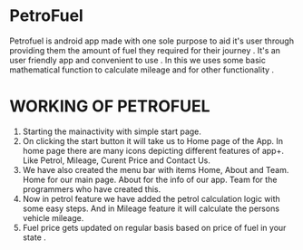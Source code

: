 # PetroFuel
Petrofuel is android app made with one sole purpose to aid it's user through providing them the amount of fuel they required for their journey . It's an user friendly app and convenient to use . In this we uses some basic mathematical function to calculate mileage and for other functionality .

# WORKING OF PETROFUEL
1. Starting the mainactivity with  simple start page.
2. On clicking the start button it will take us to Home page of the App. In home page there are many icons depicting different features of app+. Like Petrol, Mileage, Curent Price and Contact Us.
3. We have also created the menu bar with items Home, About and Team. 
Home  for our main page.
About for the info of our app.
Team for the programmers who have created this.
4. Now in petrol feature we have added the petrol calculation logic with some easy steps. And in Mileage feature it will calculate the persons vehicle mileage. 
5. Fuel price gets updated on regular basis based on price of fuel in your state .
